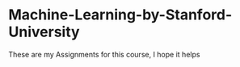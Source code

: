 # Machine-Learning-by-Stanford-University
These are my Assignments for this course, I hope it helps
